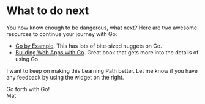 # What to do next

You now know enough to be dangerous, what next? Here are two awesome resources to continue your journey with Go:

* [Go by Example](https://gobyexample.com). This has lots of bite-sized nuggets on Go.
* [Building Web Apps with Go](https://codegangsta.gitbooks.io/building-web-apps-with-go/content/). Great book that gets more into the details of using Go.

I want to keep on making this Learning Path better. Let me know if you have any feedback by using the widget on the right.

Go forth with Go!  
Mat
